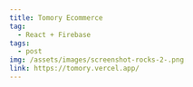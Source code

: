 ```yaml
---
title: Tomory Ecommerce
tag:
  - React + Firebase
tags:
  - post
img: /assets/images/screenshot-rocks-2-.png
link: https://tomory.vercel.app/
---
```

